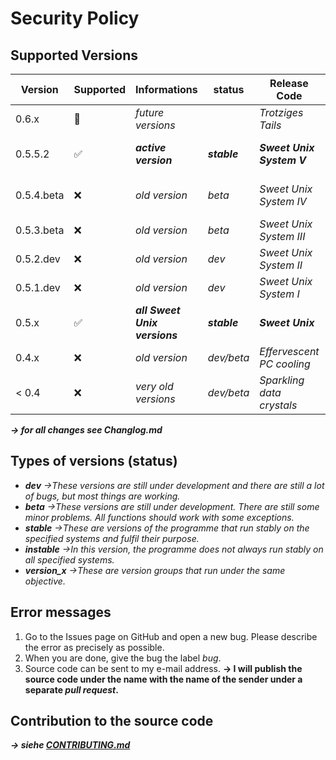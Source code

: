 # Security Policy

## Supported Versions

| Version     | Supported          | Informations                        | status            |Release Code                  | For the operating systems (OS)                                             |
| ----------- | ------------------ | ----------------------------------- | ----------------- | ---------------------------- | -------------------------------------------------------------------------- |
| 0.6.x       | :crystal_ball:     | *future versions*                   |                   | *Trotziges Tails*            |                                                                            |
| 0.5.5.2     | :white_check_mark: | ***active version***                | ***stable***      | ***Sweet Unix System V***    | ***Linux (Debian/Ubuntu/Fedora/RHEL/CentOS), Windows via WSL***            |
| 0.5.4.beta  | :x:                | *old version*                       | *beta*            | *Sweet Unix System IV*       | *Linux (Debian/Ubuntu/Fedora/RHEL/CentOS), Windows via WSL*                |
| 0.5.3.beta  | :x:                | *old version*                       | *beta*            | *Sweet Unix System III*      | *Linux (Debian/Ubuntu/Fedora/RHEL/CentOS)*                                 |
| 0.5.2.dev   | :x:                | *old version*                       | *dev*             | *Sweet Unix System II*       | *Linux (Debian/Ubuntu)*                                                    |
| 0.5.1.dev   | :x:                | *old version*                       | *dev*             | *Sweet Unix System I*        | *Linux (Debian/Ubuntu)*                                                    |
| 0.5.x       | :white_check_mark: | ***all Sweet Unix versions***       | ***stable***      | ***Sweet Unix***             | ***Linux (Debian/Ubuntu/Fedora/RHEL/CentOS)***                             |
| 0.4.x       | :x:                | *old version*                       | *dev/beta*        | *Effervescent PC cooling*    | *Linux (Debian/Ubuntu)*                                                    |    
| < 0.4       | :x:                | *very old versions*                 | *dev/beta*        | *Sparkling data crystals*    | *Linux (Debian/Ubuntu)*                                                    |

***→ for all changes see Changlog.md***
## Types of versions (status)
- ***dev*** *→These versions are still under development and there are still a lot of bugs, but most things are working.*
- ***beta*** *→These versions are still under development. There are still some minor problems. All functions should work with some exceptions.*
- ***stable*** *→These are versions of the programme that run stably on the specified systems and fulfil their purpose.*
- ***instable*** *→In this version, the programme does not always run stably on all specified systems.*
- ***version_x*** *→These are version groups that run under the same objective.*

## Error messages 
1. Go to the Issues page on GitHub and open a new bug. Please describe the error as precisely as possible. 
2. When you are done, give the bug the label *bug*. 
3. Source code can be sent to my e-mail address. **→ I will publish the source code under the name with the name of the sender under a separate *pull request*.**

## Contribution to the source code
***→ siehe [CONTRIBUTING.md](https://github.com/NachtsternBuild/fastboot-assistant/blob/main/CONTRIBUTING.md)*** 
